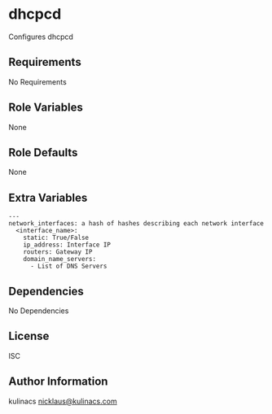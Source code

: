 dhcpcd
======
Configures dhcpcd

Requirements
------------
No Requirements

Role Variables
--------------
None

Role Defaults
-------------
None

Extra Variables
---------------
```
---
network_interfaces: a hash of hashes describing each network interface
  <interface_name>:
    static: True/False
    ip_address: Interface IP
    routers: Gateway IP
    domain_name_servers:
      - List of DNS Servers
```

Dependencies
------------
No Dependencies

License
-------
ISC

Author Information
------------------
kulinacs <nicklaus@kulinacs.com>
